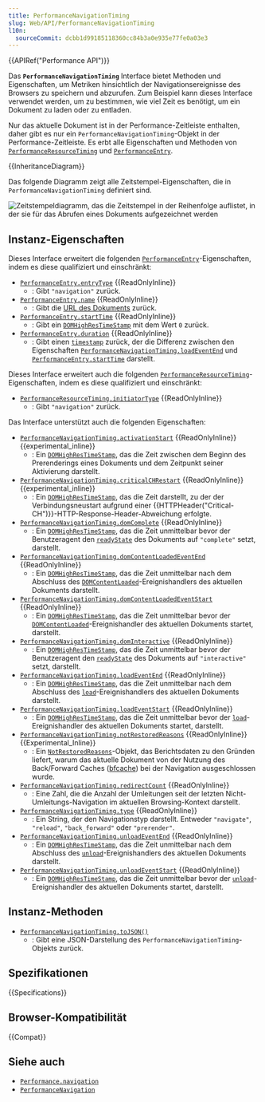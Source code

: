 ```yaml
---
title: PerformanceNavigationTiming
slug: Web/API/PerformanceNavigationTiming
l10n:
  sourceCommit: dcbb1d99185118360cc84b3a0e935e77fe0a03e3
---
```


{{APIRef("Performance API")}}

Das **`PerformanceNavigationTiming`** Interface bietet Methoden und Eigenschaften, um Metriken hinsichtlich der Navigationsereignisse des Browsers zu speichern und abzurufen. Zum Beispiel kann dieses Interface verwendet werden, um zu bestimmen, wie viel Zeit es benötigt, um ein Dokument zu laden oder zu entladen.

Nur das aktuelle Dokument ist in der Performance-Zeitleiste enthalten, daher gibt es nur ein `PerformanceNavigationTiming`-Objekt in der Performance-Zeitleiste. Es erbt alle Eigenschaften und Methoden von [`PerformanceResourceTiming`](/de/docs/Web/API/PerformanceResourceTiming) und [`PerformanceEntry`](/de/docs/Web/API/PerformanceEntry).

{{InheritanceDiagram}}

Das folgende Diagramm zeigt alle Zeitstempel-Eigenschaften, die in `PerformanceNavigationTiming` definiert sind.

![Zeitstempeldiagramm, das die Zeitstempel in der Reihenfolge auflistet, in der sie für das Abrufen eines Dokuments aufgezeichnet werden](https://mdn.github.io/shared-assets/images/diagrams/api/performance/timestamp-diagram.svg)

## Instanz-Eigenschaften

Dieses Interface erweitert die folgenden [`PerformanceEntry`](/de/docs/Web/API/PerformanceEntry)-Eigenschaften, indem es diese qualifiziert und einschränkt:

- [`PerformanceEntry.entryType`](/de/docs/Web/API/PerformanceEntry/entryType) {{ReadOnlyInline}}
  - : Gibt `"navigation"` zurück.
- [`PerformanceEntry.name`](/de/docs/Web/API/PerformanceEntry/name) {{ReadOnlyInline}}
  - : Gibt die [URL des Dokuments](/de/docs/Web/API/Document/URL) zurück.
- [`PerformanceEntry.startTime`](/de/docs/Web/API/PerformanceEntry/startTime) {{ReadOnlyInline}}
  - : Gibt ein [`DOMHighResTimeStamp`](/de/docs/Web/API/DOMHighResTimeStamp) mit dem Wert `0` zurück.
- [`PerformanceEntry.duration`](/de/docs/Web/API/PerformanceEntry/duration) {{ReadOnlyInline}}
  - : Gibt einen [`timestamp`](/de/docs/Web/API/DOMHighResTimeStamp) zurück, der die Differenz zwischen den Eigenschaften [`PerformanceNavigationTiming.loadEventEnd`](/de/docs/Web/API/PerformanceNavigationTiming/loadEventEnd) und [`PerformanceEntry.startTime`](/de/docs/Web/API/PerformanceEntry/startTime) darstellt.

Dieses Interface erweitert auch die folgenden [`PerformanceResourceTiming`](/de/docs/Web/API/PerformanceResourceTiming)-Eigenschaften, indem es diese qualifiziert und einschränkt:

- [`PerformanceResourceTiming.initiatorType`](/de/docs/Web/API/PerformanceResourceTiming/initiatorType) {{ReadOnlyInline}}
  - : Gibt `"navigation"` zurück.

Das Interface unterstützt auch die folgenden Eigenschaften:

- [`PerformanceNavigationTiming.activationStart`](/de/docs/Web/API/PerformanceNavigationTiming/activationStart) {{ReadOnlyInline}} {{experimental_inline}}
  - : Ein [`DOMHighResTimeStamp`](/de/docs/Web/API/DOMHighResTimeStamp), das die Zeit zwischen dem Beginn des Prerenderings eines Dokuments und dem Zeitpunkt seiner Aktivierung darstellt.
- [`PerformanceNavigationTiming.criticalCHRestart`](/de/docs/Web/API/PerformanceNavigationTiming/criticalCHRestart) {{ReadOnlyInline}} {{experimental_inline}}
  - : Ein [`DOMHighResTimeStamp`](/de/docs/Web/API/DOMHighResTimeStamp), das die Zeit darstellt, zu der der Verbindungsneustart aufgrund einer {{HTTPHeader("Critical-CH")}}-HTTP-Response-Header-Abweichung erfolgte.
- [`PerformanceNavigationTiming.domComplete`](/de/docs/Web/API/PerformanceNavigationTiming/domComplete) {{ReadOnlyInline}}
  - : Ein [`DOMHighResTimeStamp`](/de/docs/Web/API/DOMHighResTimeStamp), das die Zeit unmittelbar bevor der Benutzeragent den [`readyState`](/de/docs/Web/API/Document/readyState) des Dokuments auf `"complete"` setzt, darstellt.
- [`PerformanceNavigationTiming.domContentLoadedEventEnd`](/de/docs/Web/API/PerformanceNavigationTiming/domContentLoadedEventEnd) {{ReadOnlyInline}}
  - : Ein [`DOMHighResTimeStamp`](/de/docs/Web/API/DOMHighResTimeStamp), das die Zeit unmittelbar nach dem Abschluss des [`DOMContentLoaded`](/de/docs/Web/API/Document/DOMContentLoaded_event)-Ereignishandlers des aktuellen Dokuments darstellt.
- [`PerformanceNavigationTiming.domContentLoadedEventStart`](/de/docs/Web/API/PerformanceNavigationTiming/domContentLoadedEventStart) {{ReadOnlyInline}}
  - : Ein [`DOMHighResTimeStamp`](/de/docs/Web/API/DOMHighResTimeStamp), das die Zeit unmittelbar bevor der [`DOMContentLoaded`](/de/docs/Web/API/Document/DOMContentLoaded_event)-Ereignishandler des aktuellen Dokuments startet, darstellt.
- [`PerformanceNavigationTiming.domInteractive`](/de/docs/Web/API/PerformanceNavigationTiming/domInteractive) {{ReadOnlyInline}}
  - : Ein [`DOMHighResTimeStamp`](/de/docs/Web/API/DOMHighResTimeStamp), das die Zeit unmittelbar bevor der Benutzeragent den [`readyState`](/de/docs/Web/API/Document/readyState) des Dokuments auf `"interactive"` setzt, darstellt.
- [`PerformanceNavigationTiming.loadEventEnd`](/de/docs/Web/API/PerformanceNavigationTiming/loadEventEnd) {{ReadOnlyInline}}
  - : Ein [`DOMHighResTimeStamp`](/de/docs/Web/API/DOMHighResTimeStamp), das die Zeit unmittelbar nach dem Abschluss des [`load`](/de/docs/Web/API/Window/load_event)-Ereignishandlers des aktuellen Dokuments darstellt.
- [`PerformanceNavigationTiming.loadEventStart`](/de/docs/Web/API/PerformanceNavigationTiming/loadEventStart) {{ReadOnlyInline}}
  - : Ein [`DOMHighResTimeStamp`](/de/docs/Web/API/DOMHighResTimeStamp), das die Zeit unmittelbar bevor der [`load`](/de/docs/Web/API/Window/load_event)-Ereignishandler des aktuellen Dokuments startet, darstellt.
- [`PerformanceNavigationTiming.notRestoredReasons`](/de/docs/Web/API/PerformanceNavigationTiming/notRestoredReasons) {{ReadOnlyInline}} {{Experimental_Inline}}
  - : Ein [`NotRestoredReasons`](/de/docs/Web/API/NotRestoredReasons)-Objekt, das Berichtsdaten zu den Gründen liefert, warum das aktuelle Dokument von der Nutzung des Back/Forward Caches ([bfcache](/de/docs/Glossary/bfcache)) bei der Navigation ausgeschlossen wurde.
- [`PerformanceNavigationTiming.redirectCount`](/de/docs/Web/API/PerformanceNavigationTiming/redirectCount) {{ReadOnlyInline}}
  - : Eine Zahl, die die Anzahl der Umleitungen seit der letzten Nicht-Umleitungs-Navigation im aktuellen Browsing-Kontext darstellt.
- [`PerformanceNavigationTiming.type`](/de/docs/Web/API/PerformanceNavigationTiming/type) {{ReadOnlyInline}}
  - : Ein String, der den Navigationstyp darstellt. Entweder `"navigate"`, `"reload"`, `"back_forward"` oder `"prerender"`.
- [`PerformanceNavigationTiming.unloadEventEnd`](/de/docs/Web/API/PerformanceNavigationTiming/unloadEventEnd) {{ReadOnlyInline}}
  - : Ein [`DOMHighResTimeStamp`](/de/docs/Web/API/DOMHighResTimeStamp), das die Zeit unmittelbar nach dem Abschluss des [`unload`](/de/docs/Web/API/Window/unload_event)-Ereignishandlers des aktuellen Dokuments darstellt.
- [`PerformanceNavigationTiming.unloadEventStart`](/de/docs/Web/API/PerformanceNavigationTiming/unloadEventStart) {{ReadOnlyInline}}
  - : Ein [`DOMHighResTimeStamp`](/de/docs/Web/API/DOMHighResTimeStamp), das die Zeit unmittelbar bevor der [`unload`](/de/docs/Web/API/Window/unload_event)-Ereignishandler des aktuellen Dokuments startet, darstellt.

## Instanz-Methoden

- [`PerformanceNavigationTiming.toJSON()`](/de/docs/Web/API/PerformanceNavigationTiming/toJSON)
  - : Gibt eine JSON-Darstellung des `PerformanceNavigationTiming`-Objekts zurück.

## Spezifikationen

{{Specifications}}

## Browser-Kompatibilität

{{Compat}}

## Siehe auch

- [`Performance.navigation`](/de/docs/Web/API/Performance/navigation)
- [`PerformanceNavigation`](/de/docs/Web/API/PerformanceNavigation)
